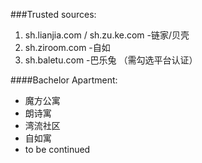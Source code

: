 ###Trusted sources:

1. sh.lianjia.com / sh.zu.ke.com
    -链家/贝壳
2. sh.ziroom.com 
    -自如
3. sh.baletu.com
    -巴乐兔 （需勾选平台认证）

####Bachelor Apartment:
+ 魔方公寓
+ 朗诗寓
+ 湾流社区
+ 自如寓
+ to be continued